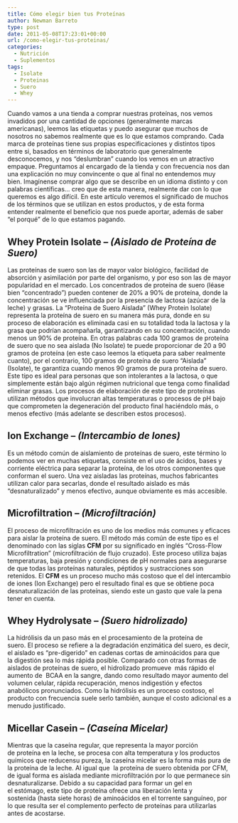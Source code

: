 ```yaml
---
title: Cómo elegir bien tus Proteínas
author: Newman Barreto
type: post
date: 2011-05-08T17:23:01+00:00
url: /como-elegir-tus-proteinas/
categories:
  - Nutrición
  - Suplementos
tags:
  - Isolate
  - Proteinas
  - Suero
  - Whey
---
```

Cuando vamos a una tienda a comprar nuestras proteínas, nos vemos invadidos por una cantidad de opciones (generalmente marcas americanas), leemos las etiquetas y puedo asegurar que muchos de nosotros no sabemos realmente que es lo que estamos comprando. Cada marca de proteínas tiene sus propias especificaciones y distintos tipos entre si, basados en términos de laboratorio que generalmente desconocemos, y nos &#8220;deslumbran&#8221; cuando los vemos en un atractivo empaque. Preguntamos al encargado de la tienda y con frecuencia nos dan una explicación no muy convincente o que al final no entendemos muy bien. Imagínense comprar algo que se describe en un idioma distinto y con palabras científicas&#8230; creo que de esta manera, realmente dar con lo que queremos es algo difícil. En este artículo veremos el significado de muchos de los términos que se utilizan en estos productos, y de esta forma entender realmente el beneficio que nos puede aportar, además de saber &#8220;el porqué&#8221; de lo que estamos pagando.

## Whey Protein Isolate &#8211; _(Aislado de Proteína de Suero)_

Las proteínas de suero son las de mayor valor biológico, facilidad de absorción y asimilación por parte del organismo, y por eso son las de mayor popularidad en el mercado. Los concentrados de proteína de suero (léase bien &#8220;concentrado&#8221;) pueden contener de 20% a 90% de proteína, donde la concentración se ve influenciada por la presencia de lactosa (azúcar de la leche) y grasas. La &#8220;Proteína de Suero Aislada&#8221; (Whey Protein Isolate) representa la proteína de suero en su manera más pura, donde en su proceso de elaboración es eliminada casi en su totalidad toda la lactosa y la grasa que podrían acompañarla, garantizando en su concentración, cuando menos un 90% de proteína. En otras palabras cada 100 gramos de proteína de suero que no sea aislada (No Isolate) te puede proporcionar de 20 a 90 gramos de proteína (en este caso leemos la etiqueta para saber realmente cuanto), por el contrario, 100 gramos de proteína de suero &#8220;Aislada&#8221; (Isolate), te garantiza cuando menos 90 gramos de pura proteína de suero. Este tipo es ideal para personas que son intolerantes a la lactosa, o que simplemente están bajo algún régimen nutricional que tenga como finalidad eliminar grasas. Los procesos de elaboración de este tipo de proteínas utilizan métodos que involucran altas temperaturas o procesos de pH bajo que comprometen la degeneración del producto final haciéndolo más, o menos efectivo (más adelante se describen estos procesos).

## Ion Exchange &#8211; _(Intercambio de Iones)_

Es un método común de aislamiento de proteínas de suero, este término lo podemos ver en muchas etiquetas, consiste en el uso de ácidos, bases y corriente eléctrica para separar la proteína, de los otros componentes que conforman el suero. Una vez aisladas las proteínas, muchos fabricantes utilizan calor para secarlas, donde el resultado aislado es más &#8220;desnaturalizado&#8221; y menos efectivo, aunque obviamente es más accesible.

## Microfiltration &#8211; _(Microfiltración)_

El proceso de microfiltración es uno de los medios más comunes y eficaces para aislar la proteína de suero. El método más común de este tipo es el denominado con las siglas **CFM** por su significado en inglés &#8220;Cross-Flow Microfiltration&#8221; (microfiltración de flujo cruzado). Este proceso utiliza bajas temperaturas, baja presión y condiciones de pH normales para asegurarse de que todas las proteínas naturales, péptidos y sustracciones son retenidos. El **CFM** es un proceso mucho más costoso que el del intercambio de iones (Ion Exchange) pero el resultado final es que se obtiene poca desnaturalización de las proteínas, siendo este un gasto que vale la pena tener en cuenta.

## Whey Hydrolysate &#8211; _(Suero hidrolizado)_

La hidrólisis da un paso más en el procesamiento de la proteína de suero. El proceso se refiere a la degradación enzimática del suero, es decir, el aislado es &#8220;pre-digerido&#8221; en cadenas cortas de aminoácidos para que la digestión sea lo más rápida posible. Comparado con otras formas de aislados de proteínas de suero, el hidrolizado promueve  más rápido el aumento de  BCAA en la sangre, dando como resultado mayor aumento del volumen celular, rápida recuperación, menos indigestión y efectos anabólicos pronunciados. Como la hidrólisis es un proceso costoso, el producto con frecuencia suele serlo también, aunque el costo adicional es a menudo justificado.

## Micellar Casein &#8211; _(Caseína Micelar)_ 

Mientras que la caseína regular, que representa la mayor porción de proteína en la leche, se procesa con alta temperatura y los productos químicos que reducensu pureza, la caseína micelar es la forma más pura de la proteína de la leche. Al igual que  la proteína de suero obtenida por CFM, de igual forma es aislada mediante microfiltración por lo que permanece sin desnaturalizarse. Debido a su capacidad para formar un gel en el estómago, este tipo de proteína ofrece una liberación lenta y sostenida (hasta siete horas) de aminoácidos en el torrente sanguíneo, por lo que resulta ser el complemento perfecto de proteínas para utilizarlas antes de acostarse.
